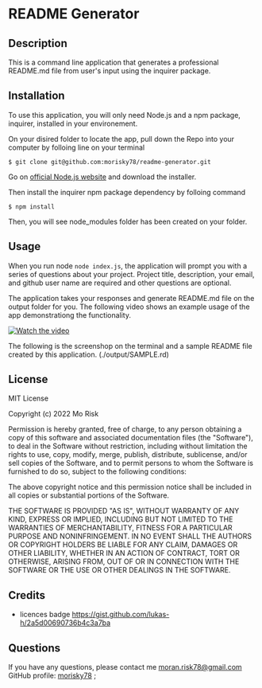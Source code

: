 # README Generator

## Description
This is a command line application that generates a professional README.md file from user's input using the inquirer package.

## Installation
To use this application, you will only need Node.js and a npm package, inquirer, installed in your environement.

On your disired folder to locate the app, pull down the Repo into your computer by folloing line on your terminal  

    $ git clone git@github.com:morisky78/readme-generator.git

Go on [official Node.js website](https://nodejs.org/) and download the installer. 

Then install the inquirer npm package dependency by folloing command

    $ npm install

Then, you will see node_modules folder has been created on your folder.

## Usage
When you run node `node index.js`, the application will prompt you with a series of questions about your project. Project title, description, your email, and github user name are required and other questions are optional.

The application takes your responses and generate README.md file on the output folder for you.
The following video shows an example usage of the app demonstrationg the functionality.

[![Watch the video](https://i.imgur.com/vKb2F1B.png)](https://youtu.be/vt5fpE0bzSY)

The following is the screenshop on the terminal and a sample README file created by this application. (./output/SAMPLE.rd)


## License
MIT License

Copyright (c) 2022 Mo Risk

Permission is hereby granted, free of charge, to any person obtaining a copy
of this software and associated documentation files (the "Software"), to deal
in the Software without restriction, including without limitation the rights
to use, copy, modify, merge, publish, distribute, sublicense, and/or sell
copies of the Software, and to permit persons to whom the Software is
furnished to do so, subject to the following conditions:

The above copyright notice and this permission notice shall be included in all
copies or substantial portions of the Software.

THE SOFTWARE IS PROVIDED "AS IS", WITHOUT WARRANTY OF ANY KIND, EXPRESS OR
IMPLIED, INCLUDING BUT NOT LIMITED TO THE WARRANTIES OF MERCHANTABILITY,
FITNESS FOR A PARTICULAR PURPOSE AND NONINFRINGEMENT. IN NO EVENT SHALL THE
AUTHORS OR COPYRIGHT HOLDERS BE LIABLE FOR ANY CLAIM, DAMAGES OR OTHER
LIABILITY, WHETHER IN AN ACTION OF CONTRACT, TORT OR OTHERWISE, ARISING FROM,
OUT OF OR IN CONNECTION WITH THE SOFTWARE OR THE USE OR OTHER DEALINGS IN THE
SOFTWARE.


## Credits

- licences badge
https://gist.github.com/lukas-h/2a5d00690736b4c3a7ba


## Questions
If you have any questions, please contact me moran.risk78@gmail.com  
GitHub profile: [morisky78](https://github.com/morisky78/)  ;